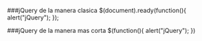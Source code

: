 
###jQuery de la manera clasica
$(document).ready(function(){
  alert("jQuery");
});

###jQuery de la manera mas corta
$(function(){
  alert("jQuery");
})

